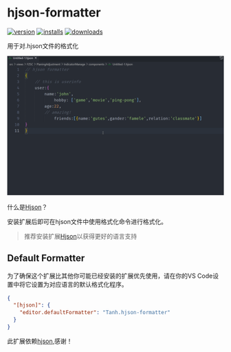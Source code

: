 # hjson-formatter

[![version](https://img.shields.io/visual-studio-marketplace/v/Tanh.hjson-formatter)](https://marketplace.visualstudio.com/items?itemName=Tanh.hjson-formatter)
[![installs](https://img.shields.io/visual-studio-marketplace/i/Tanh.hjson-formatter)](https://marketplace.visualstudio.com/items?itemName=Tanh.hjson-formatter)
[![downloads](https://img.shields.io/visual-studio-marketplace/d/Tanh.hjson-formatter)](https://marketplace.visualstudio.com/items?itemName=Tanh.hjson-formatter)

用于对.hjson文件的格式化

![example](example.gif)

什么是[Hjson](https://hjson.github.io/)？

安装扩展后即可在hjson文件中使用格式化命令进行格式化。

> 推荐安装扩展[Hjson](https://marketplace.visualstudio.com/items?itemName=laktak.hjson)以获得更好的语言支持

## Default Formatter

为了确保这个扩展比其他你可能已经安装的扩展优先使用，请在你的VS Code设置中将它设置为对应语言的默认格式化程序。

```json
{
  "[hjson]": {
    "editor.defaultFormatter": "Tanh.hjson-formatter"
  }
}
```

此扩展依赖[hjson](https://www.npmjs.com/package/hjson),感谢！